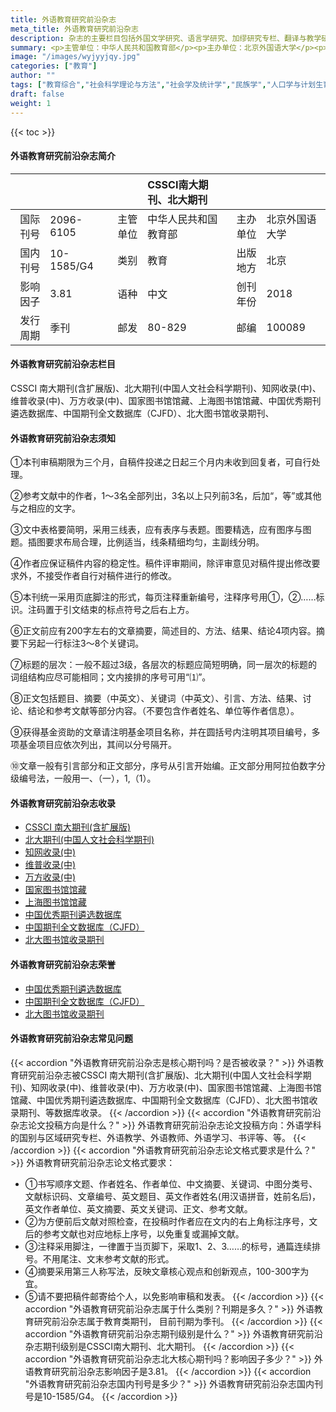 ```yaml
---
title: 外语教育研究前沿杂志
meta_title: 外语教育研究前沿杂志
description: 杂志的主要栏目包括外国文学研究、语言学研究、加缪研究专栏、翻译与教学研究、新书述评等，旨在为国内外从事外语教学、语言学研究以及外国文学研究的专业人士提供一个展示研究成果的平台，同时促进国际间的学术交流与合作。 随着全球化进程的加快，杂志特别重视对多元文化和多语种现象的研究，鼓励探索外语学习者如何在全球化背景下更好地掌握目标语言并理解其背后的文化内涵。 《外语论丛杂志》以其新颖的选题、充实的内容、明确的观点和严谨的论证而受到业界和广大读者的关注和好评。 它不仅为学者提供了一个宝贵的资源库，介绍并评价近期出版的相关领域的书籍，还关注外语教学方法、教材开发及评估等议题。 此外，杂志也提供了电子版本或在线数据库访问服务，使得读者能够更方便地获取到最新一期的内容。 杂志在学术界具有一定的声誉，其内容被广泛用于学术研究、教学和参考。对于学者和研究人员来说，这是一个展示和交流外语学科研究成果的重要渠道。综上所述，《外语论丛》杂志是一个在国内外语学术界具有一定影响力的学术期刊，它不仅为学者提供了发表研究成果的平台，同时也促进了外语学科的发展和学术交流。
summary: <p>主管单位：中华人民共和国教育部</p><p>主办单位：北京外国语大学</p><p>发行级别：CSSCI南大期刊、北大期刊</p><p>发行周期：季刊</p>
image: "/images/wyjyyjqy.jpg"
categories: ["教育"]
author: ""
tags: ["教育综合","社会科学理论与方法","社会学及统计学","民族学","人口学与计划生育","人才学与劳动科学","教育理论与教育管理","学前教育","初等教育","中等教育","高等教育","职业教育","成人教育与特殊教育","体育",]
draft: false
weight: 1
---
```


{{< toc >}}

#### 外语教育研究前沿杂志简介
|               |                               |               | CSSCI南大期刊、北大期刊        |               |                           |
| ------------: | :---------------------------- | ------------: | :---------------------------- | ------------: | :------------------------ |
| 国际刊号      | 2096-6105   | 主管单位      | 中华人民共和国教育部     | 主办单位      | 北京外国语大学     |
| 国内刊号      | 10-1585/G4        | 类别          | 教育       | 出版地方      | 北京           |
| 影响因子      | 3.81        | 语种          | 中文             | 创刊年份      | 2018    |
| 发行周期      | 季刊    | 邮发          | 80-829              | 邮编          | 100089      |

#### 外语教育研究前沿杂志栏目
<span>CSSCI 南大期刊(含扩展版)</span>、<span>北大期刊(中国人文社会科学期刊)</span>、<span>知网收录(中)</span>、<span>维普收录(中)</span>、<span>万方收录(中)</span>、<span>国家图书馆馆藏</span>、<span>上海图书馆馆藏</span>、<span>中国优秀期刊遴选数据库</span>、<span>中国期刊全文数据库（CJFD）</span>、<span>北大图书馆收录期刊</span>、

#### 外语教育研究前沿杂志须知
<p><p>
	①本刊审稿期限为三个月，自稿件投递之日起三个月内未收到回复者，可自行处理。
</p><p>
	②参考文献中的作者，1～3名全部列出，3名以上只列前3名，后加“，等”或其他与之相应的文字。
</p><p>
	③文中表格要简明，采用三线表，应有表序与表题。图要精选，应有图序与图题。插图要求布局合理，比例适当，线条精细均匀，主副线分明。
</p><p>
	④作者应保证稿件内容的稳定性。稿件评审期间，除评审意见对稿件提出修改要求外，不接受作者自行对稿件进行的修改。
</p><p>
	⑤本刊统一采用页底脚注的形式，每页注释重新编号，注释序号用①，②……标识。注码置于引文结束的标点符号之后右上方。
</p><p>
	⑥正文前应有200字左右的文章摘要，简述目的、方法、结果、结论4项内容。摘要下另起一行标注3～8个关键词。
</p><p>
	⑦标题的层次：一般不超过3级，各层次的标题应简短明确，同一层次的标题的词组结构应尽可能相同；文内接排的序号可用“⑴”。
</p><p>
	⑧正文包括题目、摘要（中英文）、关键词（中英文）、引言、方法、结果、讨论、结论和参考文献等部分内容。（不要包含作者姓名、单位等作者信息）。
</p><p>
	⑨获得基金资助的文章请注明基金项目名称，并在圆括号内注明其项目编号，多项基金项目应依次列出，其间以分号隔开。
</p><p>
	⑩文章一般有引言部分和正文部分，序号从引言开始编。正文部分用阿拉伯数字分级编号法，一般用一、（一），1,（1）。
</p></p>


#### 外语教育研究前沿杂志收录
<ul>
    <li class="inline-block">
        <a class="bg-theme-light hover:bg-primary dark:bg-darkmode-theme-light dark:hover:bg-darkmode-primary dark:hover:text-dark m-1 block rounded px-3 py-1 hover:text-white" href="#外语教育研究前沿杂志收录">
        CSSCI 南大期刊(含扩展版)
        </a>
    </li>
    <li class="inline-block">
        <a class="bg-theme-light hover:bg-primary dark:bg-darkmode-theme-light dark:hover:bg-darkmode-primary dark:hover:text-dark m-1 block rounded px-3 py-1 hover:text-white" href="#外语教育研究前沿杂志收录">
        北大期刊(中国人文社会科学期刊)
        </a>
    </li>
    <li class="inline-block">
        <a class="bg-theme-light hover:bg-primary dark:bg-darkmode-theme-light dark:hover:bg-darkmode-primary dark:hover:text-dark m-1 block rounded px-3 py-1 hover:text-white" href="#外语教育研究前沿杂志收录">
        知网收录(中)
        </a>
    </li>
    <li class="inline-block">
        <a class="bg-theme-light hover:bg-primary dark:bg-darkmode-theme-light dark:hover:bg-darkmode-primary dark:hover:text-dark m-1 block rounded px-3 py-1 hover:text-white" href="#外语教育研究前沿杂志收录">
        维普收录(中)
        </a>
    </li>
    <li class="inline-block">
        <a class="bg-theme-light hover:bg-primary dark:bg-darkmode-theme-light dark:hover:bg-darkmode-primary dark:hover:text-dark m-1 block rounded px-3 py-1 hover:text-white" href="#外语教育研究前沿杂志收录">
        万方收录(中)
        </a>
    </li>
    <li class="inline-block">
        <a class="bg-theme-light hover:bg-primary dark:bg-darkmode-theme-light dark:hover:bg-darkmode-primary dark:hover:text-dark m-1 block rounded px-3 py-1 hover:text-white" href="#外语教育研究前沿杂志收录">
        国家图书馆馆藏
        </a>
    </li>
    <li class="inline-block">
        <a class="bg-theme-light hover:bg-primary dark:bg-darkmode-theme-light dark:hover:bg-darkmode-primary dark:hover:text-dark m-1 block rounded px-3 py-1 hover:text-white" href="#外语教育研究前沿杂志收录">
        上海图书馆馆藏
        </a>
    </li>
    <li class="inline-block">
        <a class="bg-theme-light hover:bg-primary dark:bg-darkmode-theme-light dark:hover:bg-darkmode-primary dark:hover:text-dark m-1 block rounded px-3 py-1 hover:text-white" href="#外语教育研究前沿杂志收录">
        中国优秀期刊遴选数据库
        </a>
    </li>
    <li class="inline-block">
        <a class="bg-theme-light hover:bg-primary dark:bg-darkmode-theme-light dark:hover:bg-darkmode-primary dark:hover:text-dark m-1 block rounded px-3 py-1 hover:text-white" href="#外语教育研究前沿杂志收录">
        中国期刊全文数据库（CJFD）
        </a>
    </li>
    <li class="inline-block">
        <a class="bg-theme-light hover:bg-primary dark:bg-darkmode-theme-light dark:hover:bg-darkmode-primary dark:hover:text-dark m-1 block rounded px-3 py-1 hover:text-white" href="#外语教育研究前沿杂志收录">
        北大图书馆收录期刊
        </a>
    </li>
</ul>



#### 外语教育研究前沿杂志荣誉
<ul>
    <li class="inline-block">
        <a class="bg-theme-light hover:bg-primary dark:bg-darkmode-theme-light dark:hover:bg-darkmode-primary dark:hover:text-dark m-1 block rounded px-3 py-1 hover:text-white" href="#外语教育研究前沿杂志荣誉">
        中国优秀期刊遴选数据库
        </a>
    </li>
    <li class="inline-block">
        <a class="bg-theme-light hover:bg-primary dark:bg-darkmode-theme-light dark:hover:bg-darkmode-primary dark:hover:text-dark m-1 block rounded px-3 py-1 hover:text-white" href="#外语教育研究前沿杂志荣誉">
        中国期刊全文数据库（CJFD）
        </a>
    </li>
    <li class="inline-block">
        <a class="bg-theme-light hover:bg-primary dark:bg-darkmode-theme-light dark:hover:bg-darkmode-primary dark:hover:text-dark m-1 block rounded px-3 py-1 hover:text-white" href="#外语教育研究前沿杂志荣誉">
        北大图书馆收录期刊
        </a>
    </li>
</ul>












#### 外语教育研究前沿杂志常见问题
{{< accordion "外语教育研究前沿杂志是核心期刊吗？是否被收录？" >}}
外语教育研究前沿杂志被CSSCI 南大期刊(含扩展版)、北大期刊(中国人文社会科学期刊)、知网收录(中)、维普收录(中)、万方收录(中)、国家图书馆馆藏、上海图书馆馆藏、中国优秀期刊遴选数据库、中国期刊全文数据库（CJFD）、北大图书馆收录期刊、等数据库收录。
{{< /accordion >}}
{{< accordion "外语教育研究前沿杂志论文投稿方向是什么？" >}}
外语教育研究前沿杂志论文投稿方向：外语学科的国别与区域研究专栏、外语教学、外语教师、外语学习、书评等、等。
{{< /accordion >}}
{{< accordion "外语教育研究前沿杂志论文格式要求是什么？" >}}
外语教育研究前沿杂志论文格式要求：
- ①书写顺序文题、作者姓名、作者单位、中文摘要、关键词、中图分类号、文献标识码、文章编号、英文题目、英文作者姓名(用汉语拼音，姓前名后)，英文作者单位、英文摘要、英文关键词、正文、参考文献。
- ②为方便前后文献对照检查，在投稿时作者应在文内的右上角标注序号，文后的参考文献也对应地标上序号，以免重复或漏掉文献。
- ③注释采用脚注，一律置于当页脚下，采取1、2、3……的标号，通篇连续排号。不用尾注、文末参考文献的形式。
- ④摘要采用第三人称写法，反映文章核心观点和创新观点，100-300字为宜。
- ⑤请不要把稿件邮寄给个人，以免影响审稿和发表。
{{< /accordion >}}
{{< accordion "外语教育研究前沿杂志属于什么类别？刊期是多久？" >}}
外语教育研究前沿杂志属于教育类期刊， 目前刊期为季刊。
{{< /accordion >}}
{{< accordion "外语教育研究前沿杂志期刊级别是什么？" >}}
外语教育研究前沿杂志期刊级别是CSSCI南大期刊、北大期刊。
{{< /accordion >}}
{{< accordion "外语教育研究前沿杂志北大核心期刊吗？影响因子多少？" >}}
外语教育研究前沿杂志影响因子是3.81。
{{< /accordion >}}
{{< accordion "外语教育研究前沿杂志国内刊号是多少？" >}}
外语教育研究前沿杂志国内刊号是10-1585/G4。
{{< /accordion >}}